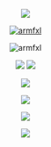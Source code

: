 <p align="center">
    <a href="https://discord.gg/MeD6HFx9fG">
  <img src="https://i.imgur.com/RZjyfjG.png"/>
    </a>
</p>

<p align="center">
  <a href="https://github.com/armfxl">
    <img src="https://discord.c99.nl/widget/theme-4/684680250395066397.png" alt="armfxl"/>
     </a>
</p>

<p align="center"> <img src="https://komarev.com/ghpvc/?username=armfxl&style=flat-square&color=grey" alt="armfxl" /> </p>

<p align="center">
  <tr>
    <td align="center" style="padding=0;width=50%;">
      <img src="https://github-readme-stats.vercel.app/api/?username=armfxl&title_color=4F8CC9&text_color=9f9f9f&show_icons=true&bg_color=00000000&hide_border=true&icon_color=4F8CC9&hide_title=true&count_private=true&include_all_commits=true&enable_animations=true" />
    </td>
        <td align="center" style="padding=0;width=50%;">
      <img src="https://github-readme-stats.vercel.app/api/top-langs/?username=armfxl&title_color=4F8CC9&text_color=9f9f9f&show_icons=true&bg_color=00000000&hide_border=true&icon_color=4F8CC9&hide_title=true&count_private=true&enable_animations=true" />
    </td>
  </tr>
</p>

<p align="center">
  <a href="https://discord.gg/dash">
  <img src="https://i.imgur.com/7RMTXCi.png"/>
  </a>
</p>

<p align="center">
  <tr>
            <td align="center" style="padding=0;width=50%;">
      <img src="https://github-readme-streak-stats.herokuapp.com?user=armfxl&theme=tokyonight_duo&hide_border=true&ring=4F8CC9&currStreakLabel=FFFFFF&sideNums=4F8CC9&dates=979797&sideLabels=FFFFFF&currStreakNum=FFFFFF&border=DD2727&stroke=00000000&background=00000000&fire=FF7600" />
    </td>
  </tr>
</p>

<p align="center">
  <a href="https://discord.gg/dash">
  <img src="https://i.imgur.com/t2jixCo.png"/>
  </a>
</p>

<p align="center">
  <a href="https://github.com/armfxl">
  <img src="https://i.imgur.com/UrrU2Su.png"/>
  </a>
</p>
